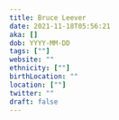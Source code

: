 ```yaml
---
title: Bruce Leever
date: 2021-11-18T05:56:21
aka: []
dob: YYYY-MM-DD
tags: [""]
website: ""
ethnicity: [""]
birthLocation: ""
location: [""]
twitter: ""
draft: false
---
```


